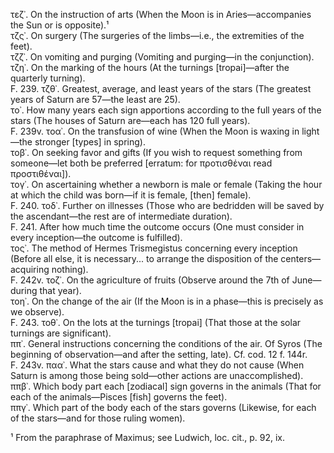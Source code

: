 τεζ᾽. On the instruction of arts (When the Moon is in Aries—accompanies the Sun or is opposite).¹  
τζς᾽. On surgery (The surgeries of the limbs—i.e., the extremities of the feet).  
τζζ᾽. On vomiting and purging (Vomiting and purging—in the conjunction).  
τζη᾽. On the marking of the hours (At the turnings [tropai]—after the quarterly turning).  
F. 239. τζθ᾽. Greatest, average, and least years of the stars (The greatest years of Saturn are 57—the least are 25).  
το᾽. How many years each sign apportions according to the full years of the stars (The houses of Saturn are—each has 120 full years).  
F. 239v. τοα᾽. On the transfusion of wine (When the Moon is waxing in light—the stronger [types] in spring).  
τοβ᾽. On seeking favor and gifts (If you wish to request something from someone—let both be preferred [erratum: for προτισθέναι read προστιθέναι]).  
τογ᾽. On ascertaining whether a newborn is male or female (Taking the hour at which the child was born—if it is female, [then] female).  
F. 240. τοδ᾽. Further on illnesses (Those who are bedridden will be saved by the ascendant—the rest are of intermediate duration).  
F. 241. After how much time the outcome occurs (One must consider in every inception—the outcome is fulfilled).  
τος᾽. The method of Hermes Trismegistus concerning every inception (Before all else, it is necessary... to arrange the disposition of the centers—acquiring nothing).  
F. 242v. τοζ᾽. On the agriculture of fruits (Observe around the 7th of June—during that year).  
τοη᾽. On the change of the air (If the Moon is in a phase—this is precisely as we observe).  
F. 243. τοθ᾽. On the lots at the turnings [tropai] (That those at the solar turnings are significant).  
ππ᾽. General instructions concerning the conditions of the air. Of Syros (The beginning of observation—and after the setting, late). Cf. cod. 12 f. 144r.  
F. 243v. παα᾽. What the stars cause and what they do not cause (When Saturn is among those being sold—other actions are unaccomplished).  
ππβ᾽. Which body part each [zodiacal] sign governs in the animals (That for each of the animals—Pisces [fish] governs the feet).  
ππγ᾽. Which part of the body each of the stars governs (Likewise, for each of the stars—and for those ruling women).

¹ From the paraphrase of Maximus; see Ludwich, loc. cit., p. 92, ix.